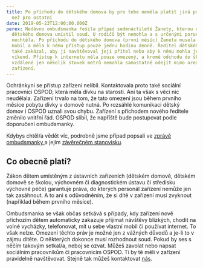 ```yaml
---
title: Po příchodu do dětského domova by pro tebe neměla platit jiná pravidla
  než pro ostatní
date: 2019-05-23T12:00:00.000Z
perex: Nedávno ombudsmanka řešila případ sedmnáctileté Žanety, kterou do
  dětského domova umístil soud. U rodičů být nemohla a s určenými poručníky být
  nechtěla. Po příchodu do dětského domova (první měsíc) Žaneta musela odevzdat
  mobil a měla k němu přístup pouze jednu hodinu denně. Ředitel dětského domova
  také zakázal, aby ji navštěvoval její přítel nebo aby k němu mohla jet na
  víkend. Přístup k internetu měla pouze omezený, a kromě odchodu do školy
  vzdálené jen několik stovek metrů nemohla samostatně odejít mimo areál
  zařízení.
---
```

Ochránkyni se přístup zařízení nelíbil. Kontaktovala proto také sociální pracovnici OSPOD, která měla dívku na starosti. Ani ta však s věcí nic neudělala. Zařízení trvalo na tom, že tato omezení jsou během prvního měsíce pobytu dívky v domově nutná. Po rozsáhlé komunikaci dětský domov i OSPOD uznali svou chybu. Zařízení s příchodem nového ředitele změnilo vnitřní řád. OSPOD slíbil, že napříště bude postupovat podle doporučení ombudsmanky. 

Kdybys chtěl/a vědět víc, podrobně jsme případ popsali ve [zprávě ombudsmanky ](http://eso.ochrance.cz/Nalezene/Edit/5694)a jejím [závěrečném stanovisku](http://eso.ochrance.cz/Nalezene/Edit/6374).

## Co obecně platí?

Zákon dětem umístěným z ústavních zařízeních (dětském domově, dětském domově se školou, výchovném či diagnostickém ústavu či středisku výchovné péče) garantuje práva, do kterých personál zařízení nemůže jen tak zasáhnout. A to ani s odůvodněním, že si dítě v zařízení musí zvyknout (například během prvního měsíce).

Ombudsmanka se však občas setkává s případy, kdy zařízení nově příchozím dětem automaticky zakazuje přijímat návštěvy blízkých, chodit na volné vycházky, telefonovat, mít u sebe vlastní mobil či používat internet.  To však nelze. Omezení těchto práv je možné jen z vážných důvodů a je-li to v zájmu dítěte. O některých dokonce musí rozhodnout soud. Pokud by ses s něčím takovým setkal/a, neboj se ozvat. Můžeš zavolat nebo napsat sociálním pracovníkům či pracovnicím OSPOD. Ti by tě měli v zařízení pravidelně navštěvovat. Stejně tak můžeš kontaktovat [nás](https://deti.ochrance.cz/kdo/jak/).
